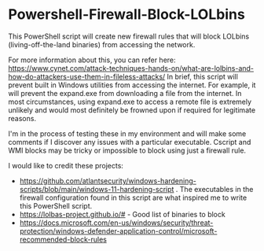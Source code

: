 # Powershell-Firewall-Block-LOLbins
This PowerShell script will create new firewall rules that will block LOLbins (living-off-the-land binaries) from accessing the network.

For more information about this, you can refer here: https://www.cynet.com/attack-techniques-hands-on/what-are-lolbins-and-how-do-attackers-use-them-in-fileless-attacks/
In brief, this script will prevent built in Windows utilities from accessing the internet. For example, it will prevent the expand.exe from downloading a file from the internet. In most circumstances, using expand.exe to access a remote file is extremely unlikely and would most definitely be frowned upon if required for legitimate reasons.

I'm in the process of testing these in my environment and will make some comments if I discover any issues with a particular executable. Cscript and WMI blocks may be tricky or impossible to block using just a firewall rule.

I would like to credit these projects:
- https://github.com/atlantsecurity/windows-hardening-scripts/blob/main/windows-11-hardening-script . The executables in the firewall configuration found in this script are what inspired me to write this PowerShell script.
- https://lolbas-project.github.io/# - Good list of binaries to block
- https://docs.microsoft.com/en-us/windows/security/threat-protection/windows-defender-application-control/microsoft-recommended-block-rules
